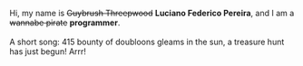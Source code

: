 Hi, my name is ~~Guybrush Threepwood~~ **Luciano Federico Pereira**, and I am a ~~wannabe pirate~~ **programmer**.<br><br>A short song: 415 bounty of doubloons gleams in the sun, a treasure hunt has just begun! Arrr!
